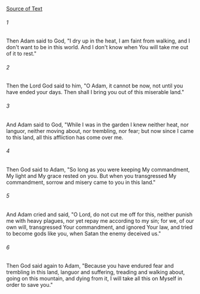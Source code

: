 [Source of Text](https://github.com/scrollmapper/bible_databases_deuterocanonical)

###### 1
Then Adam said to God, "I dry up in the heat, I am faint from
walking, and I don't want to be in this world.  And I don't know when
You will take me out of it to rest."

###### 2
Then the Lord God said to him, "O Adam, it cannot be now, not until
you have ended your days.  Then shall I bring you out of this miserable
land."

###### 3
And Adam said to God, "While I was in the garden I knew neither heat,
nor languor, neither moving about, nor trembling, nor fear; but now
since I came to this land, all this affliction has come over me.

###### 4
Then God said to Adam, "So long as you were keeping My commandment,
My light and My grace rested on you.  But when you transgressed My
commandment, sorrow and misery came to you in this land."

###### 5
And Adam cried and said, "O Lord, do not cut me off for this, neither
punish me with heavy plagues, nor yet repay me according to my sin; for
we, of our own will, transgressed Your commandment, and ignored Your
law, and tried to become gods like you, when Satan the enemy deceived
us."

###### 6
Then God said again to Adam, "Because you have endured fear and
trembling in this land, languor and suffering, treading and walking
about, going on this mountain, and dying from it, I will take all this
on Myself in order to save you."